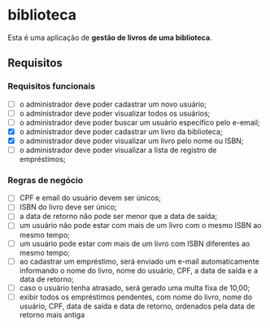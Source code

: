 # biblioteca

Esta é uma aplicação de **gestão de livros de uma biblioteca**.

## Requisitos

### Requisitos funcionais

- [ ] o administrador deve poder cadastrar um novo usuário;
- [ ] o administrador deve poder visualizar todos os usuários;
- [ ] o administrador deve poder buscar um usuário específico pelo e-email;
- [x] o administrador deve poder cadastrar um livro da biblioteca;
- [x] o administrador deve poder visualizar um livro pelo nome ou ISBN;
- [ ] o administrador deve poder visualizar a lista de registro de empréstimos;

### Regras de negócio

- [ ] CPF e email do usuário devem ser únicos;
- [ ] ISBN do livro deve ser único;
- [ ] a data de retorno não pode ser menor que a data de saída;
- [ ] um usuário não pode estar com mais de um livro com o mesmo ISBN ao mesmo tempo;
- [ ] um usuário pode estar com mais de um livro com ISBN diferentes ao mesmo tempo;
- [ ] ao cadastrar um empréstimo, será enviado um e-mail automaticamente informando o nome do livro, nome do usuário, CPF, a data de saída e a data de retorno;
- [ ] caso o usuário tenha atrasado, será gerado uma multa fixa de 10,00;
- [ ] exibir todos os empréstimos pendentes, com nome do livro, nome do usuário, CPF, data de saída e data de retorno, ordenados pela data de retorno mais antiga
